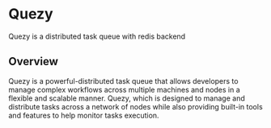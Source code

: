 # Quezy
Quezy is a distributed task queue with redis backend

## Overview
Quezy is a powerful-distributed task queue that allows developers to manage complex workflows across multiple machines and nodes in a flexible and scalable manner. Quezy, which is designed to manage and distribute tasks across a network of nodes while also providing built-in tools and features to help monitor tasks execution.
